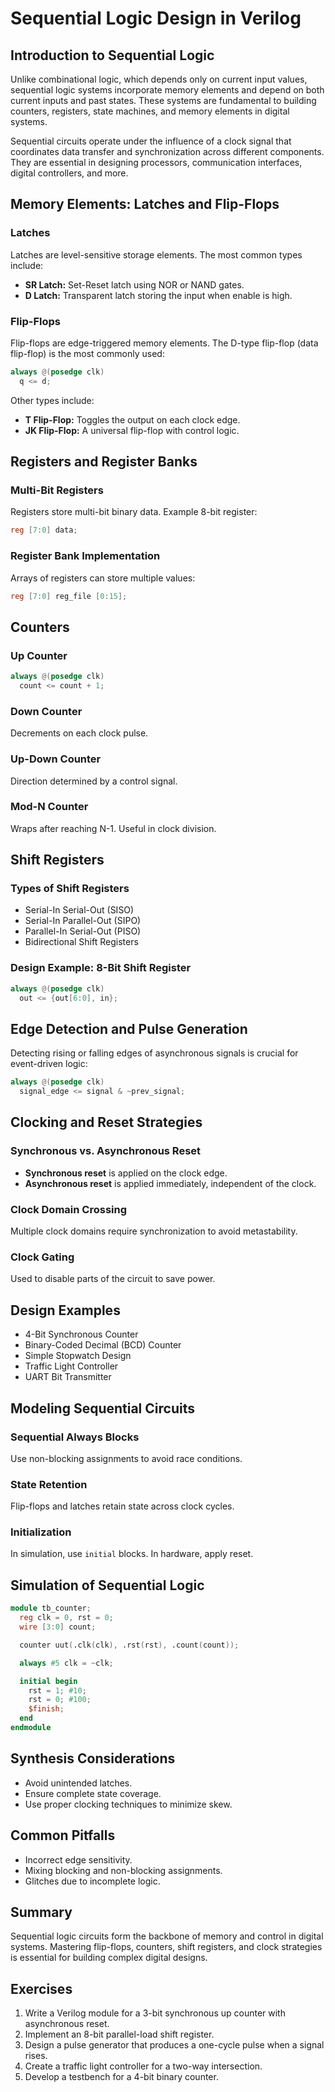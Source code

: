 # Sequential Logic Design in Verilog

## Introduction to Sequential Logic
Unlike combinational logic, which depends only on current input values, sequential logic systems incorporate memory elements and depend on both current inputs and past states. These systems are fundamental to building counters, registers, state machines, and memory elements in digital systems.

Sequential circuits operate under the influence of a clock signal that coordinates data transfer and synchronization across different components. They are essential in designing processors, communication interfaces, digital controllers, and more.

## Memory Elements: Latches and Flip-Flops

### Latches
Latches are level-sensitive storage elements. The most common types include:
- **SR Latch:** Set-Reset latch using NOR or NAND gates.
- **D Latch:** Transparent latch storing the input when enable is high.

### Flip-Flops
Flip-flops are edge-triggered memory elements. The D-type flip-flop (data flip-flop) is the most commonly used:
```verilog
always @(posedge clk)
  q <= d;
```

Other types include:
- **T Flip-Flop:** Toggles the output on each clock edge.
- **JK Flip-Flop:** A universal flip-flop with control logic.

## Registers and Register Banks

### Multi-Bit Registers
Registers store multi-bit binary data. Example 8-bit register:
```verilog
reg [7:0] data;
```

### Register Bank Implementation
Arrays of registers can store multiple values:
```verilog
reg [7:0] reg_file [0:15];
```

## Counters

### Up Counter
```verilog
always @(posedge clk)
  count <= count + 1;
```

### Down Counter
Decrements on each clock pulse.

### Up-Down Counter
Direction determined by a control signal.

### Mod-N Counter
Wraps after reaching N-1. Useful in clock division.

## Shift Registers

### Types of Shift Registers
- Serial-In Serial-Out (SISO)
- Serial-In Parallel-Out (SIPO)
- Parallel-In Serial-Out (PISO)
- Bidirectional Shift Registers

### Design Example: 8-Bit Shift Register
```verilog
always @(posedge clk)
  out <= {out[6:0], in};
```

## Edge Detection and Pulse Generation
Detecting rising or falling edges of asynchronous signals is crucial for event-driven logic:
```verilog
always @(posedge clk)
  signal_edge <= signal & ~prev_signal;
```

## Clocking and Reset Strategies

### Synchronous vs. Asynchronous Reset
- **Synchronous reset** is applied on the clock edge.
- **Asynchronous reset** is applied immediately, independent of the clock.

### Clock Domain Crossing
Multiple clock domains require synchronization to avoid metastability.

### Clock Gating
Used to disable parts of the circuit to save power.

## Design Examples
- 4-Bit Synchronous Counter
- Binary-Coded Decimal (BCD) Counter
- Simple Stopwatch Design
- Traffic Light Controller
- UART Bit Transmitter

## Modeling Sequential Circuits

### Sequential Always Blocks
Use non-blocking assignments to avoid race conditions.

### State Retention
Flip-flops and latches retain state across clock cycles.

### Initialization
In simulation, use `initial` blocks. In hardware, apply reset.

## Simulation of Sequential Logic
```verilog
module tb_counter;
  reg clk = 0, rst = 0;
  wire [3:0] count;

  counter uut(.clk(clk), .rst(rst), .count(count));

  always #5 clk = ~clk;

  initial begin
    rst = 1; #10;
    rst = 0; #100;
    $finish;
  end
endmodule
```

## Synthesis Considerations
- Avoid unintended latches.
- Ensure complete state coverage.
- Use proper clocking techniques to minimize skew.

## Common Pitfalls
- Incorrect edge sensitivity.
- Mixing blocking and non-blocking assignments.
- Glitches due to incomplete logic.

## Summary
Sequential logic circuits form the backbone of memory and control in digital systems. Mastering flip-flops, counters, shift registers, and clock strategies is essential for building complex digital designs.

## Exercises
1. Write a Verilog module for a 3-bit synchronous up counter with asynchronous reset.
2. Implement an 8-bit parallel-load shift register.
3. Design a pulse generator that produces a one-cycle pulse when a signal rises.
4. Create a traffic light controller for a two-way intersection.
5. Develop a testbench for a 4-bit binary counter.

